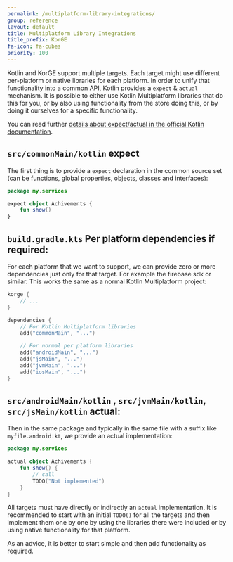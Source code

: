```yaml
---
permalink: /multiplatform-library-integrations/
group: reference
layout: default
title: Multiplatform Library Integrations
title_prefix: KorGE
fa-icon: fa-cubes
priority: 100
---
```

Kotlin and KorGE support multiple targets. Each target might use different per-platform or native libraries for each platform. In order to unify that functionality into a common API, Kotlin provides a `expect` & `actual` mechanism. It is possible to either use Kotlin Multiplatform libraries that do this for you, or by also using functionality from the store doing this, or by doing it ourselves for a specific functionality.

You can read further [details about expect/actual in the official Kotlin documentation](https://kotlinlang.org/docs/multiplatform-expect-actual.html).

## `src/commonMain/kotlin` expect

The first thing is to provide a `expect` declaration in the common source set (can be functions, global properties, objects, classes and interfaces):

```kotlin
package my.services

expect object Achivements {
	fun show()
}
```

## `build.gradle.kts` Per platform dependencies if required:

For each platform that we want to support, we can provide zero or more dependencies just only for that target. For example the firebase sdk or similar. This works the same as a normal Kotlin Multiplatform project:

```kotlin
korge {
	// ...
}

dependencies {
	// For Kotlin Multiplatform libraries 
	add("commonMain", "...")

	// For normal per platform libraries
	add("androidMain", "...")
	add("jsMain", "...")
	add("jvmMain", "...")
	add("iosMain", "...")
}
```

## `src/androidMain/kotlin` , `src/jvmMain/kotlin`, `src/jsMain/kotlin` actual:

Then in the same package and typically in the same file with a suffix like `myfile.android.kt`, we provide an actual implementation:

```kotlin
package my.services

actual object Achivements {
	fun show() {
		// call
		TODO("Not implemented")
	}
}
```

All targets must have directly or indirectly an `actual` implementation. It is recommended to start with an initial `TODO()` for all the targets and then implement them one by one by using the libraries there were included or by using native functionality for that platform.

As an advice, it is better to start simple and then add functionality as required.
